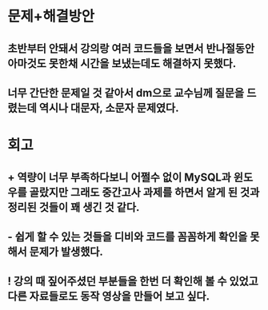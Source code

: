 # 문제+해결방안
## 초반부터 안돼서 강의랑 여러 코드들을 보면서 반나절동안 아마것도 못한채 시간을 보냈는데도 해결하지 못했다.
## 너무 간단한 문제일 것 같아서 dm으로 교수님께 질문을 드렸는데 역시나 대문자, 소문자 문제였다.

# 회고
## + 역량이 너무 부족하다보니 어쩔수 없이 MySQL과 윈도우를 골랐지만 그래도 중간고사 과제를 하면서 알게 된 것과 정리된 것들이 꽤 생긴 것 같다.
## - 쉽게 할 수 있는 것들을 디비와 코드를 꼼꼼하게 확인을 못해서 문제가 발생했다.
## ! 강의 때 짚어주셨던 부분들을 한번 더 확인해 볼 수 있었고 다른 자료들로도 동작 영상을 만들어 보고 싶다.
